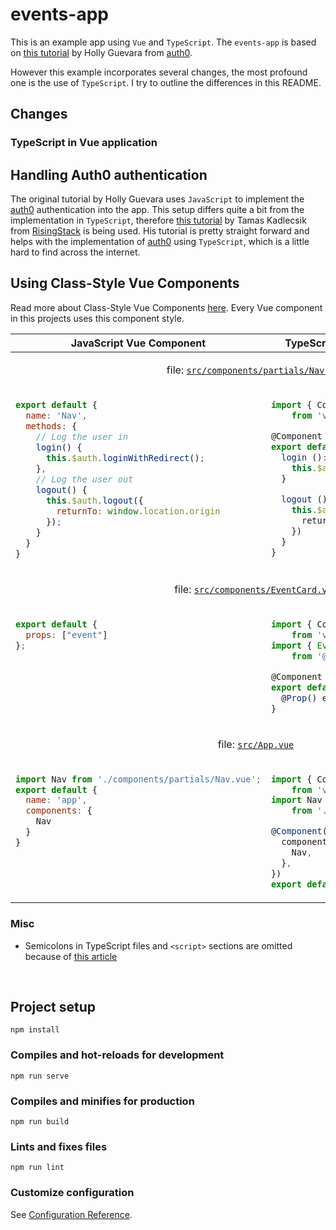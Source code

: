 # events-app

This is an example app using `Vue` and `TypeScript`. The `events-app` is based on [this tutorial](https://auth0.com/blog/beginner-vuejs-tutorial-with-user-login/) by Holly Guevara from [auth0](auth0.com).

However this example incorporates several changes, the most profound one is the use of `TypeScript`. I try to outline the differences in this README.


## Changes

### TypeScript in Vue application

## Handling Auth0 authentication

The original tutorial by Holly Guevara uses `JavaScript` to implement the [auth0](auth0.com) authentication into the app. This setup differs quite a bit from the implementation in `TypeScript`, therefore [this tutorial](https://blog.risingstack.com/auth0-vue-typescript-quickstart-docs/#logintotheapp) by Tamas Kadlecsik from [RisingStack](risingstack.com) is being used. His tutorial is pretty straight forward and helps with the implementation of [auth0](auth0.com) using `TypeScript`, which is a little hard to find across the internet.

## Using Class-Style Vue Components

Read more about Class-Style Vue Components [here](https://vuejs.org/v2/guide/typescript.html#Class-Style-Vue-Components). Every Vue component in this projects uses this component style.

<table>
<thead>
<tr>
<th>JavaScript Vue Component</th>
<th>TypeScript Class-Style Vue Component</th>
</tr>
</thead>
<tbody>
<tr>
<td colspan="2" align="center" style="margin: 0; ">

file: [`src/components/partials/Nav.vue`](https://github.com/bene-we/events-app/blob/main/src/components/partials/Nav.vue)

</td>
</tr>
<tr>
<td valign="top">

```javascript
export default {
  name: 'Nav',
  methods: {
    // Log the user in
    login() {
      this.$auth.loginWithRedirect();
    },
    // Log the user out
    logout() {
      this.$auth.logout({
        returnTo: window.location.origin
      });
    }
  }
}
```

</td>
<td valign="top">

```typescript
import { Component, Vue } 
    from 'vue-property-decorator'

@Component
export default class Nav extends Vue {
  login (): void {
    this.$auth.loginWithRedirect({})
  }

  logout (): void {
    this.$auth.logout({
      returnTo: window.location.origin
    })
  }
}
```

</td>
</tr>
<tr>
<td colspan="2" align="center" style="margin: 0; ">

file: [`src/components/EventCard.vue`](https://github.com/bene-we/events-app/blob/main/src/components/EventCard.vue)

</td>
</tr>
<tr>
<td valign="top">

```javascript
export default {
  props: ["event"]
};
```

</td>
<td valign="top">

```typescript
import { Component, Prop, Vue } 
    from 'vue-property-decorator'
import { Event } 
    from '@/models/event.model'

@Component
export default class EventCard extends Vue {
  @Prop() event!: Event
}
```

</td>
</tr>
<tr>
<td colspan="2" align="center" style="margin: 0; ">

file: [`src/App.vue`](https://github.com/bene-we/events-app/blob/main/src/App.vue)

</td>
</tr>
<tr>
<td valign="top">

```javascript
import Nav from './components/partials/Nav.vue';
export default {
  name: 'app',
  components: {
    Nav
  }  
}
```

</td>
<td valign="top">

```typescript
import { Component, Vue } 
    from 'vue-property-decorator'
import Nav 
    from './components/partials/Nav.vue'

@Component({
  components: {
    Nav,
  },
})
export default class App extends Vue { }
```

</td>
</tr>
</tbody>
</table>


### Misc

* Semicolons in TypeScript files and `<script>` sections are omitted because of [this article](https://medium.com/@eugenkiss/dont-use-semicolons-in-typescript-474ccfe4bdb3)

<br>

## Project setup
```
npm install
```

### Compiles and hot-reloads for development
```
npm run serve
```

### Compiles and minifies for production
```
npm run build
```

### Lints and fixes files
```
npm run lint
```

### Customize configuration
See [Configuration Reference](https://cli.vuejs.org/config/).
